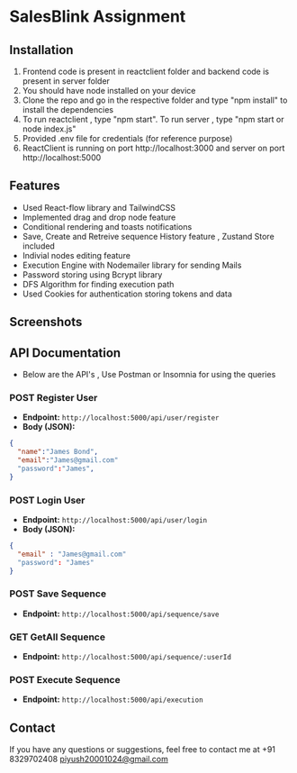 # SalesBlink Assignment


## Installation
1) Frontend code is present in reactclient folder and backend code is present in server folder
2) You should have node installed on your device
3) Clone the repo and go in the respective folder and type "npm install" to install the dependencies
4) To run reactclient , type "npm start". To run server , type "npm start or node index.js"
5) Provided .env file for credentials (for reference purpose)
6) ReactClient is running on port http://localhost:3000 and server on port http://localhost:5000 

## Features
 - Used React-flow library and TailwindCSS
 - Implemented drag and drop node feature
 - Conditional rendering and toasts notifications
 - Save, Create and Retreive sequence History feature , Zustand Store included
 - Indivial nodes editing feature
 - Execution Engine with Nodemailer library for sending Mails
 - Password storing using Bcrypt library
 - DFS Algorithm for finding execution path
-  Used Cookies for authentication storing tokens and data

## Screenshots


## API Documentation
- Below are the API's , Use Postman or Insomnia for using the queries

### POST Register User
- **Endpoint:** `http://localhost:5000/api/user/register`
- **Body (JSON):**

```json
{
  "name":"James Bond",
  "email":"James@gmail.com"
  "password":"James",
}
```
### POST Login User
- **Endpoint:** `http://localhost:5000/api/user/login`
- **Body (JSON):**

```json
{
  "email" : "James@gmail.com"
  "password": "James"
}
```
### POST Save Sequence
- **Endpoint:** `http://localhost:5000/api/sequence/save`

### GET GetAll Sequence
- **Endpoint:** `http://localhost:5000/api/sequence/:userId`

### POST Execute Sequence
- **Endpoint:** `http://localhost:5000/api/execution`

## Contact
If you have any questions or suggestions, feel free to contact me at +91 8329702408 piyush20001024@gmail.com 
